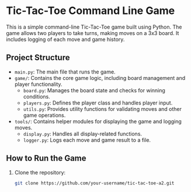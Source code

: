 # Tic-Tac-Toe Command Line Game

This is a simple command-line Tic-Tac-Toe game built using Python. The game allows two players to take turns, making moves on a 3x3 board. It includes logging of each move and game history.

## Project Structure

- `main.py`: The main file that runs the game.
- `game/`: Contains the core game logic, including board management and player functionality.
  - `board.py`: Manages the board state and checks for winning conditions.
  - `players.py`: Defines the player class and handles player input.
  - `utils.py`: Provides utility functions for validating moves and other game operations.
- `tools/`: Contains helper modules for displaying the game and logging moves.
  - `display.py`: Handles all display-related functions.
  - `logger.py`: Logs each move and game result to a file.

## How to Run the Game

1. Clone the repository:
   ```bash
   git clone https://github.com/your-username/tic-tac-toe-a2.git
